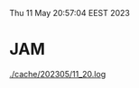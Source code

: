 Thu 11 May 20:57:04 EEST 2023
# JAM
<a href='./cache/202305/11_20.log'>./cache/202305/11_20.log</a>
